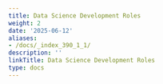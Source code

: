 ```yaml
---
title: Data Science Development Roles
weight: 2
date: '2025-06-12'
aliases:
- /docs/_index_390_1_1/
description: ''
linkTitle: Data Science Development Roles
type: docs
---
```


